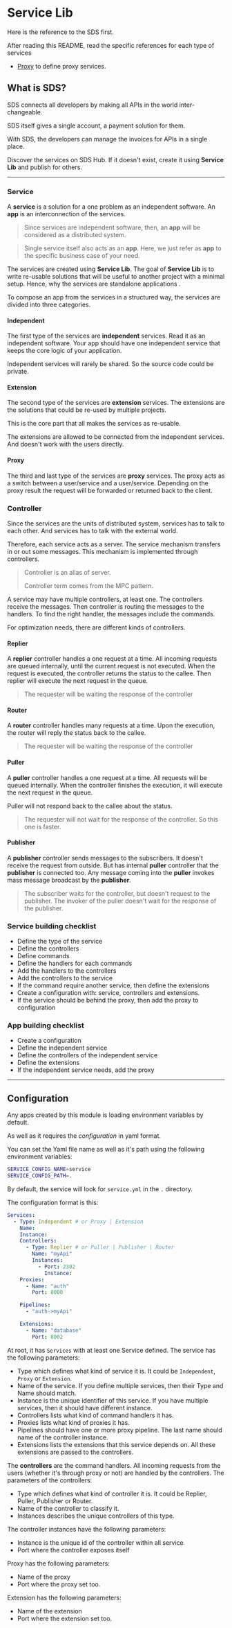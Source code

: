 # Service Lib

Here is the reference to the SDS first.

After reading this README, read the specific
references for each type of services

* [Proxy](./PROXY.md) to define proxy services.

## What is SDS?
SDS connects all developers by making all APIs 
in the world inter-changeable. 

SDS itself gives a single account, 
a payment solution for them. 

With SDS, the developers can manage the invoices for APIs in a single place.

Discover the services on SDS Hub. 
If it doesn't exist, create it using **Service Lib** and publish for others.

---

### Service
A **service** is a solution for a one problem as an independent
software. An **app** is an interconnection of the services. 

> Since services are independent software, then, an **app** 
will be considered as a distributed system.

> Single service itself also acts as an **app**. Here, we just refer as **app**
> to the specific business case of your need.



The services are created using **Service Lib**. 
The goal of **Service Lib** is to write re-usable solutions that will be
useful to another project with a minimal setup. Hence, why the services are
standalone applications .

To compose an app from the services in a structured way, the services are
divided into three categories.

#### Independent
The first type of the services are **independent** services. Read it
as an independent software. Your app should have one independent service
that keeps the core logic of your application.

Independent services will rarely be shared. So the source
code could be private.

#### Extension
The second type of the services are **extension** services. The extensions
are the solutions that could be re-used by multiple projects.

This is the core part that all makes the services as re-usable.

The extensions are allowed to be connected from the independent services.
And doesn't work with the users directly.

#### Proxy
The third and last type of the services are **proxy** services. The proxy
acts as a switch between a user/service and a user/service. Depending on 
the proxy result the request will be forwarded or returned back to the client.

### Controller
Since the services are the units of distributed system, services
has to talk to each other. And services has to talk with the external world.

Therefore, each service acts as a server. The service mechanism 
transfers in or out some messages. 
This mechanism is implemented through controllers.

> Controller is an alias of server.
> 
> Controller term comes from the MPC pattern.

A service may have multiple controllers, at least one. 
The controllers receive the messages. Then controller is routing
the messages to the handlers. To find the right handler, the messages 
include the commands.

For optimization needs, there are different kinds of controllers.

#### Replier
A **replier** controller handles a one request at a time. All incoming
requests are queued internally, until the current request is not executed.
When the request is executed, the controller returns the status to the callee.
Then replier will execute the next request in the queue.

> The requester will be waiting the response of the controller

#### Router
A **router** controller handles many requests at a time. Upon the execution,
the router will reply the status back to the callee.

> The requester will be waiting the response of the controller

#### Puller
A **puller** controller handles a one request at a time. All requests will be
queued internally. When the controller finishes the execution, it will
execute the next request in the queue.

Puller will not respond back to the callee about the status.

> The requester will not wait for the response of the controller.
> So this one is faster.

#### Publisher
A **publisher** controller sends messages to the subscribers. It doesn't
receive the request from outside. But has internal **puller** controller
that the **publisher** is connected too. Any message coming into the **puller**
invokes mass message broadcast by the **publisher**.

> The subscriber waits for the controller, but doesn't request to the publisher.
> The invoker of the puller doesn't wait for the response of the publisher.

### Service building checklist
* Define the type of the service
* Define the controllers
* Define commands
* Define the handlers for each commands
* Add the handlers to the controllers
* Add the controllers to the service
* If the command require another service, then define the extensions
* Create a configuration with: service, controllers and extensions.
* If the service should be behind the proxy, then add the proxy to configuration

### App building checklist
* Create a configuration
* Define the independent service
* Define the controllers of the independent service
* Define the extensions
* If the independent service needs, add the proxy

---

## Configuration
Any apps created by this module is loading environment
variables by default.

As well as it requires the *configuration* in yaml format.

You can set the Yaml file name as well as it's path
using the following environment variables:
```bash
SERVICE_CONFIG_NAME=service
SERVICE_CONFIG_PATH=.
```

By default, the service will look for `service.yml` in the `.` directory.

The configuration format is this:
```yaml
Services:
  - Type: Independent # or Proxy | Extension
    Name: 
    Instance: 
    Controllers:
      - Type: Replier # or Puller | Publisher | Router
        Name: "myApi"
        Instances:
          - Port: 2302
            Instance: 
    Proxies:
      - Name: "auth"
        Port: 8000

    Pipelines:
      - "auth->myApi"

    Extensions:
      - Name: "database"
        Port: 8002
```

At root, it has `Services` with at least one Service defined.
The service has the following parameters:

* Type which defines what kind of service it is. It could be `Independent`, `Proxy` or `Extension`.
* Name of the service. If you define multiple services, then their Type and Name should match.
* Instance is the unique identifier of this service. If you have multiple services, then it should have different instance.
* Controllers lists what kind of command handlers it has.
* Proxies lists what kind of proxies it has.
* Pipelines should have one or more proxy pipeline. The last name should name of the controller instance.
* Extensions lists the extensions that this service depends on. All these extensions are passed to the controllers.

The **controllers** are the command handlers. All incoming requests
from the users (whether it's through proxy or not) are handled by the controllers.
The parameters of the controllers:
* Type which defines what kind of controller it is. It could be Replier, Puller, Publisher or Router.
* Name of the controller to classify it.
* Instances describes the unique controllers of this type.

The controller instances have the following parameters:
* Instance is the unique id of the controller within all service
* Port where the controller exposes itself

Proxy has the following parameters:
* Name of the proxy
* Port where the proxy set too.

Extension has the following parameters:
* Name of the extension
* Port where the extension set too.
